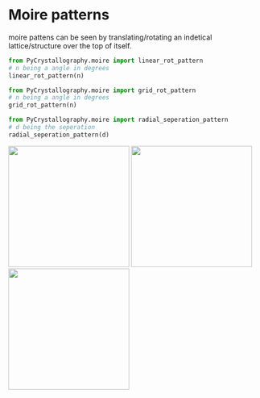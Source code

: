 # Moire patterns

moire pattens can be seen by translating/rotating an indetical lattice/structure over the top of itself.

```py
from PyCrystallography.moire import linear_rot_pattern
# n being a angle in degrees
linear_rot_pattern(n)
```

```py
from PyCrystallography.moire import grid_rot_pattern
# n being a angle in degrees
grid_rot_pattern(n)
```

```py
from PyCrystallography.moire import radial_seperation_pattern
# d being the seperation
radial_seperation_pattern(d)
```

<p float="middle">
  <img src="../PyCrystallography/Images/moire_pattern_linear_roatation.gif" style="width: 25vw;" />
  <img src="../PyCrystallography/Images/moire_pattern_radial_seperation.gif" style="width: 25vw;" />
  <img src="../PyCrystallography/Images/moire_grid_rotation.gif" style="width: 25vw;" />
</p>

